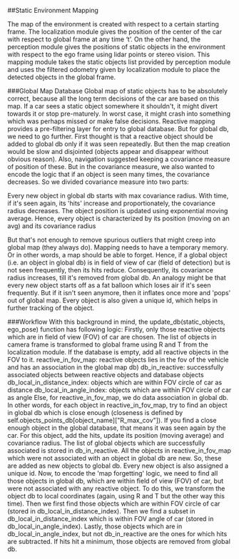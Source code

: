 ##Static Environment Mapping

The map of the environment is created with respect to a certain starting frame.
The localization module gives the position of the center of the car with respect to global frame at any time ‘t’.
On the other hand, the perception module gives the positions of static objects in the environment with respect to the ego frame using lidar points or stereo vision.
This mapping module takes the static objects list provided by perception module and uses the filtered odometry given by localization module to place the detected objects in the global frame.


###Global Map Database
Global map of static objects has to be absolutely correct, because all the long term decisions of the car are based on this map. If a car sees a static object somewhere it shouldn't, it might divert towards it or stop pre-maturely. In worst case, it might crash into something which was perhaps missed or make false decisions. Reactive mapping provides a pre-filtering layer for entry to global database. But for global db, we need to go further.
First thought is that a reactive object should be added to global db only if it was seen repeatedly. But then the map creation would be slow and disjointed (objects appear and disappear without obvious reason). Also, navigation suggested keeping a covariance measure of position of these. But in the covariance measure, we also wanted to encode the logic that if an object is seen many times, the covariance decreases. So we divided covariance measure into two parts:

Every new object in global db starts with max covariance radius. With time, if it's seen again, its 'hits' increase and proportionately, the covariance radius decreases.
The object position is updated using exponential moving average. Hence, every object is characterized by its position (moving on an avg) and its covariance radius

But that's not enough to remove spurious outliers that might creep into global map (they always do). Mapping needs to have a temporary memory. Or in other words, a map should be able to forget. Hence, if a global object (i.e. an object in global db) is in field of view of car (field of detection) but is not seen frequently, then its hits reduce. Consequently, its covariance radius increases, till it's removed from global db. An analogy might be that every new object starts off as a fat balloon which loses air if it's seen frequently. But if it isn't seen anymore, then it inflates once more and 'pops' out of global map.
Every object is also given a unique id, which helps in further tracking of the object.

###Workflow
With this background in mind, the update_db(static_objects, ego_pose) function has following logic:
Firstly, only those reactive objects which are in field of view (FOV) of car are chosen.
The list of objects in camera frame is transformed to global frame using R and T from the localization module.
If the database is empty, add all reactive objects in the FOV to it.
reactive_in_fov_map: reactive objects lies in the fov of the vehicle and has an association in the global map db)
db_in_reactive: successfully associated objects between reactive objects and database objects
db_local_in_distance_index: objects which are within FOV circle of car as distance
db_local_in_angle_index: objects which are within FOV circle of car as angle
Else, for reactive_in_fov_map, we do data association in global db. In other words, for each object in reactive_in_fov_map, try to find an object in global db which is close enough (closeness is defined by self.objects_points_db[object_name]["R_max_cov"]). If you find a close enough object in the global database, that means it was seen again by the car. For this object, add the hits, update its position (moving average) and covariance radius. The list of global objects which are successfully associated is stored in db_in_reactive.
All the objects in reactive_in_fov_map which were not associated with an object in global db are new. So, these are added as new objects to global db. Every new object is also assigned a unique id.
Now, to encode the 'map forgetting' logic, we need to find all those objects in global db, which are within field of view (FOV) of car, but were not associated with any reactive object. To do this, we transform the object db to local coordinates (again, using R and T but the other way this time). Then we first find those objects which are within FOV circle of car (stored in db_local_in_distance_index). Then we find a subset in db_local_in_distance_index which is within FOV angle of car (stored in db_local_in_angle_index). Lastly, those objects which are in db_local_in_angle_index, but not db_in_reactive are the ones for which hits are subtracted. If hits hit a minimum, those objects are removed from global db.
